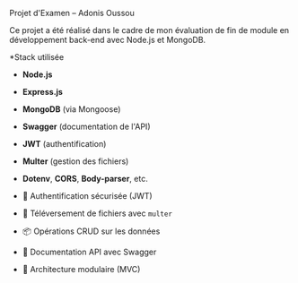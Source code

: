 Projet d'Examen – Adonis Oussou

Ce projet a été réalisé dans le cadre de mon évaluation de fin de module en développement back-end avec Node.js et MongoDB.

*Stack utilisée

- **Node.js**
- **Express.js**
- **MongoDB** (via Mongoose)
- **Swagger** (documentation de l'API)
- **JWT** (authentification)
- **Multer** (gestion des fichiers)
- **Dotenv**, **CORS**, **Body-parser**, etc.


- 🔐 Authentification sécurisée (JWT)
- 📁 Téléversement de fichiers avec `multer`
- 📦 Opérations CRUD sur les données
- 📘 Documentation API avec Swagger
- 🧪 Architecture modulaire (MVC)

